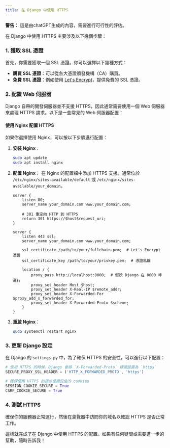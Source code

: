 ```yaml
---
title: 在 Django 中使用 HTTPS
---
```


<div class="alert alert--warning">
  <strong>警告：</strong> 這是由chatGPT生成的內容，需要進行可行性的評估。
</div>

在 Django 中使用 HTTPS 主要涉及以下幾個步驟：

### 1. 獲取 SSL 憑證
首先，你需要獲取一個 SSL 憑證。你可以選擇以下幾種方式：

- **購買 SSL 憑證**：可以從各大憑證頒發機構（CA）購買。
- **免費 SSL 憑證**：例如使用 [Let's Encrypt](https://letsencrypt.org/)，提供免費的 SSL 憑證。

### 2. 配置 Web 伺服器
Django 自帶的開發伺服器並不支援 HTTPS，因此通常需要使用一個 Web 伺服器來處理 HTTPS 請求。以下是一些常見的 Web 伺服器配置：

#### 使用 Nginx 配置 HTTPS
如果你選擇使用 Nginx，可以按以下步驟進行配置：

1. **安裝 Nginx**：
   ```bash
   sudo apt update
   sudo apt install nginx
   ```

2. **配置 Nginx**：
   在 Nginx 的配置檔中添加 HTTPS 支援。通常位於 `/etc/nginx/sites-available/default` 或 `/etc/nginx/sites-available/your_domain`。

   ```nginx
   server {
       listen 80;
       server_name your_domain.com www.your_domain.com;

       # 301 重定向 HTTP 到 HTTPS
       return 301 https://$host$request_uri;
   }

   server {
       listen 443 ssl;
       server_name your_domain.com www.your_domain.com;

       ssl_certificate /path/to/your/fullchain.pem;  # Let's Encrypt 憑證
       ssl_certificate_key /path/to/your/privkey.pem;  # 憑證私鑰

       location / {
           proxy_pass http://localhost:8000;  # 假設 Django 在 8000 埠運行
           proxy_set_header Host $host;
           proxy_set_header X-Real-IP $remote_addr;
           proxy_set_header X-Forwarded-For $proxy_add_x_forwarded_for;
           proxy_set_header X-Forwarded-Proto $scheme;
       }
   }
   ```

3. **重啟 Nginx**：
   ```bash
   sudo systemctl restart nginx
   ```

### 3. 更新 Django 設定
在 Django 的 `settings.py` 中，為了確保 HTTPS 的安全性，可以進行以下配置：

```python
# 使用 HTTPS 的時候，Django 會將 `X-Forwarded-Proto` 標頭設置為 `https`
SECURE_PROXY_SSL_HEADER = ('HTTP_X_FORWARDED_PROTO', 'https')

# 確保使用 HTTPS 的請求使用安全的 cookies
SESSION_COOKIE_SECURE = True
CSRF_COOKIE_SECURE = True
```

### 4. 測試 HTTPS
確保你的服務器正常運行，然後在瀏覽器中訪問你的域名以確認 HTTPS 是否正常工作。

這樣就完成了在 Django 中使用 HTTPS 的配置。如果有任何疑問或需要進一步的幫助，隨時告訴我！